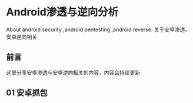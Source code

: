 # Android渗透与逆向分析
About android security ,android pentesting ,android reverse.  关于安卓渗透、安卓逆向相关

## 前言

这里分享安卓渗透与安卓逆向相关的内容，内容会持续更新

## 01 安卓抓包

